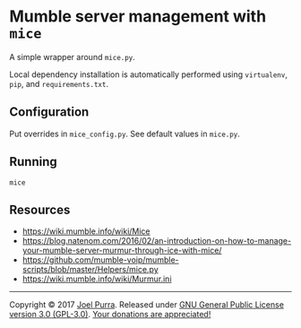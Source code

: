 # Mumble server management with `mice`

A simple wrapper around `mice.py`.

Local dependency installation is automatically performed using `virtualenv`, `pip`, and `requirements.txt`.



## Configuration

Put overrides in `mice_config.py`. See default values in `mice.py`.



## Running

```shell
mice
```



## Resources

- https://wiki.mumble.info/wiki/Mice
- https://blog.natenom.com/2016/02/an-introduction-on-how-to-manage-your-mumble-server-murmur-through-ice-with-mice/
- https://github.com/mumble-voip/mumble-scripts/blob/master/Helpers/mice.py
- https://wiki.mumble.info/wiki/Murmur.ini



---

Copyright &copy; 2017 [Joel Purra](https://joelpurra.com/). Released under [GNU General Public License version 3.0 (GPL-3.0)](https://www.gnu.org/licenses/gpl.html). [Your donations are appreciated!](https://joelpurra.com/donate/)

